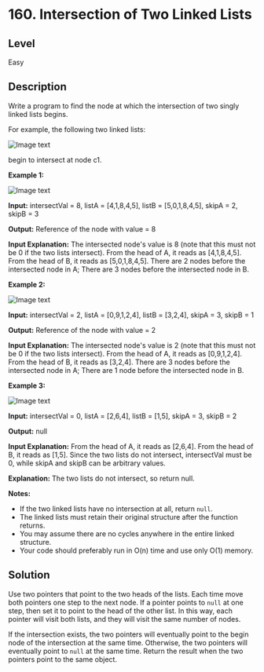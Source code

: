 # 160. Intersection of Two Linked Lists
## Level
Easy

## Description
Write a program to find the node at which the intersection of two singly linked lists begins.

For example, the following two linked lists:

![Image text](https://assets.leetcode.com/uploads/2018/12/13/160_statement.png)

begin to intersect at node c1.

**Example 1:**

![Image text](https://assets.leetcode.com/uploads/2018/12/13/160_example_1.png)

**Input:** intersectVal = 8, listA = [4,1,8,4,5], listB = [5,0,1,8,4,5], skipA = 2, skipB = 3

**Output:** Reference of the node with value = 8

**Input Explanation:** The intersected node's value is 8 (note that this must not be 0 if the two lists intersect). From the head of A, it reads as [4,1,8,4,5]. From the head of B, it reads as [5,0,1,8,4,5]. There are 2 nodes before the intersected node in A; There are 3 nodes before the intersected node in B.

**Example 2:**

![Image text](https://assets.leetcode.com/uploads/2018/12/13/160_example_2.png)

**Input:** intersectVal = 2, listA = [0,9,1,2,4], listB = [3,2,4], skipA = 3, skipB = 1

**Output:** Reference of the node with value = 2

**Input Explanation:** The intersected node's value is 2 (note that this must not be 0 if the two lists intersect). From the head of A, it reads as [0,9,1,2,4]. From the head of B, it reads as [3,2,4]. There are 3 nodes before the intersected node in A; There are 1 node before the intersected node in B.

**Example 3:**

![Image text](https://assets.leetcode.com/uploads/2018/12/13/160_example_3.png)

**Input:** intersectVal = 0, listA = [2,6,4], listB = [1,5], skipA = 3, skipB = 2

**Output:** null

**Input Explanation:** From the head of A, it reads as [2,6,4]. From the head of B, it reads as [1,5]. Since the two lists do not intersect, intersectVal must be 0, while skipA and skipB can be arbitrary values.

**Explanation:** The two lists do not intersect, so return null.

**Notes:**

* If the two linked lists have no intersection at all, return `null`.
* The linked lists must retain their original structure after the function returns.
* You may assume there are no cycles anywhere in the entire linked structure.
* Your code should preferably run in O(n) time and use only O(1) memory.

## Solution
Use two pointers that point to the two heads of the lists. Each time move both pointers one step to the next node. If a pointer points to `null` at one step, then set it to point to the head of the other list. In this way, each pointer will visit both lists, and they will visit the same number of nodes.

If the intersection exists, the two pointers will eventually point to the begin node of the intersection at the same time. Otherwise, the two pointers will eventually point to `null` at the same time. Return the result when the two pointers point to the same object.
